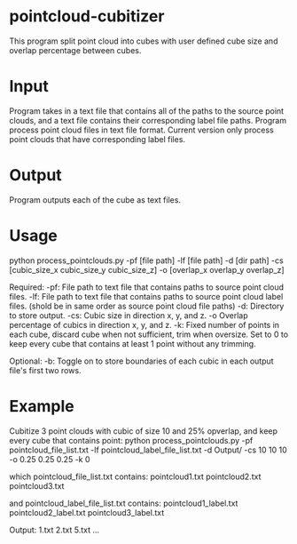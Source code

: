 # pointcloud-cubitizer

This program split point cloud into cubes with user defined cube size and overlap percentage between cubes.

# Input

Program takes in a text file that contains all of the paths to the source point clouds, and a text file contains their corresponding label file paths. Program process point cloud files in text file format. Current version only process point clouds that have corresponding label files.

# Output

Program outputs each of the cube as text files.

# Usage

python process_pointclouds.py -pf [file path] -lf [file path] -d [dir path] -cs [cubic_size_x cubic_size_y cubic_size_z] -o [overlap_x overlap_y overlap_z]

Required:
-pf: File path to text file that contains paths to source point cloud files.
-lf: File path to text file that contains paths to source point cloud label files. (shold be in same order as source point cloud file paths)
-d: Directory to store output.
-cs: Cubic size in direction x, y, and z.
-o Overlap percentage of cubics in direction x, y, and z.
-k: Fixed number of points in each cube, discard cube when not sufficient, trim when oversize. Set to 0 to keep every cube that contains at least 1 point without any trimming.

Optional:
-b: Toggle on to store boundaries of each cubic in each output file's first two rows.

# Example

Cubitize 3 point clouds with cubic of size 10 and 25% opverlap, and keep every cube that contains point:
python process_pointclouds.py -pf pointcloud_file_list.txt -lf pointcloud_label_file_list.txt -d Output/ -cs 10 10 10 -o 0.25 0.25 0.25 -k 0

which pointcloud_file_list.txt contains:
pointcloud1.txt
pointcloud2.txt
pointcloud3.txt

and pointcloud_label_file_list.txt contains:
pointcloud1_label.txt
pointcloud2_label.txt
pointcloud3_label.txt

Output:
1.txt
2.txt
5.txt
...